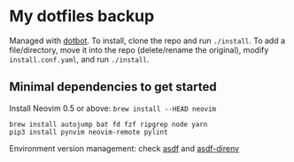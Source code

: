 # My dotfiles backup

Managed with [dotbot](https://github.com/anishathalye/dotbot). To install,
clone the repo and run `./install`. To add a file/directory, move it into the
repo (delete/rename the original), modify `install.conf.yaml`, and run
`./install`.

## Minimal dependencies to get started

Install Neovim 0.5 or above: `brew install --HEAD neovim`

```
brew install autojump bat fd fzf ripgrep node yarn
pip3 install pynvim neovim-remote pylint
```

Environment version management: check [asdf](https://asdf-vm.com) and
[asdf-direnv](https://github.com/asdf-community/asdf-direnv)
